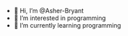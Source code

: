 - 👋 Hi, I’m @Asher-Bryant
- 👀 I’m interested in programming
- 🌱 I’m currently learning programming

<!---
Asher-Bryant/Asher-Bryant is a ✨ special ✨ repository because its `README.md` (this file) appears on your GitHub profile.
You can click the Preview link to take a look at your changes.
--->
